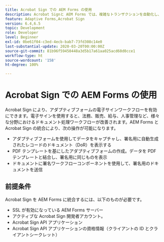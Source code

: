 ```yaml
---
title: Acrobat Sign での AEM Forms の使用
description: Acrobat Signと AEM Forms では、複雑なトランザクションを自動化し、シームレスなデジタルエクスペリエンスの一環として法的な電子サインを含めることができます。
feature: Adaptive Forms,Acrobat Sign
version: 6.4,6.5
topic: Development
role: Developer
level: Beginner
exl-id: 0be61f04-c3ed-4ecb-bab7-73fd308c14e0
last-substantial-update: 2020-03-20T00:00:00Z
source-git-commit: 81b96f59450448a3d5b17a61aa025acd60d0cce1
workflow-type: ht
source-wordcount: '158'
ht-degree: 100%

---
```


# Acrobat Sign での AEM Forms の使用

Acrobat Sign により、アダプティブフォームの電子サインワークフローを有効にできます。電子サインを使用すると、法務、販売、給与、人事管理など、様々な分野におけるドキュメント処理ワークフローが改善されます。AEM Forms と Acrobat Sign の統合により、次の操作が可能になります。

* アダプティブフォームを使用してデータをキャプチャし、署名用に自動生成されたレコードのドキュメント（DoR）を表示する
* PDF テンプレートを基にしたアダプティブフォームの作成。データを PDF テンプレートと結合し、署名用に同じものを表示
* ドキュメントに署名ワークフローコンポーネントを使用して、署名用のドキュメントを送信

## 前提条件

Acrobat Sign を AEM Forms に統合するには、以下のものが必要です。

* SSL が有効になっている AEM Forms サーバー
* アクティブな Acrobat Sign 開発者アカウント。
* Acrobat Sign API アプリケーション
* Acrobat Sign API アプリケーションの資格情報（クライアントの ID とクライアントシークレット）
